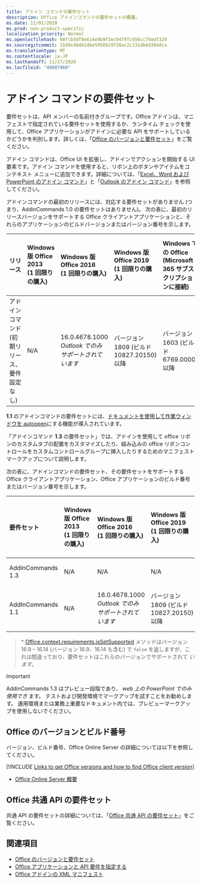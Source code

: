 ```yaml
---
title: アドイン コマンドの要件セット
description: Office アドインコマンドの要件セットの概要。
ms.date: 11/01/2020
ms.prod: non-product-specific
localization_priority: Normal
ms.openlocfilehash: 08fcb5df0e614e9b9f3ec9479fc958cc79adf320
ms.sourcegitcommit: 3189c4bd62dbe5950b19f28ac2c1314b6d304dca
ms.translationtype: MT
ms.contentlocale: ja-JP
ms.lasthandoff: 11/17/2020
ms.locfileid: "49087960"
---
```

# <a name="add-in-commands-requirement-sets"></a>アドイン コマンドの要件セット

要件セットは、API メンバーの名前付きグループです。Office アドインは、マニフェストで指定されている要件セットを使用するか、ランタイム チェックを使用して、Office アプリケーションがアドインに必要な API をサポートしているかどうかを判別します。詳しくは、「[Office のバージョンと要件セット](../../develop/office-versions-and-requirement-sets.md)」をご覧ください。

アドイン コマンドは、Office UI を拡張し、アドインでアクションを開始する UI 要素です。アドイン コマンドを使用すると、リボン上のボタンやアイテムをコンテキスト メニューに追加できます。詳細については、「[Excel、Word および PowerPoint のアドイン コマンド](../../design/add-in-commands.md)」と「[Outlook のアドイン コマンド](../../outlook/add-in-commands-for-outlook.md)」を参照してください。

アドインコマンドの最初のリリースには、対応する要件セットがありません (つまり、AddinCommands 1.0 の要件セットはありません)。 次の表に、最初のリリースバージョンをサポートする Office クライアントアプリケーションと、それらのアプリケーションのビルドバージョンまたはバージョン番号を示します。  

| リリース   |  Windows 版 Office 2013<br>(1 回限りの購入) | Windows 版 Office 2016<br>(1 回限りの購入) | Windows 版 Office 2019<br>(1 回限りの購入) | Windows での Office<br>(Microsoft 365 サブスクリプションに接続)   |  Office on iPad<br>(Microsoft 365 サブスクリプションに接続)  |  Office on Mac<br>(Microsoft 365 サブスクリプションに接続)  | Office on the web  |
|:-----|:-----|:-----|:-----|:-----|:-----|:-----|:-----|
| アドイン コマンド (初期リリース、要件設定なし) | N/A | 16.0.4678.1000 *Outlook でのみサポートされています* | バージョン 1809 (ビルド 10827.20150) 以降 |バージョン 1603 (ビルド 6769.0000) 以降 | 該当なし | 15.33 以降| 2016 年 1 月 |

**1.1** のアドインコマンドの要件セットには、[ドキュメントを使用して作業ウィンドウを autoopen](../../develop/automatically-open-a-task-pane-with-a-document.md)にする機能が導入されています。

「アドインコマンド **1.3** の要件セット」では、アドインを使用して office リボンのカスタムタブの配置をカスタマイズしたり、組み込みの office リボンコントロールをカスタムコントロールグループに挿入したりするためのマニフェストマークアップについて説明します。

次の表に、アドインコマンドの要件セット、その要件セットをサポートする Office クライアントアプリケーション、Office アプリケーションのビルド番号またはバージョン番号を示します。

|  要件セット  |  Windows 版 Office 2013<br>(1 回限りの購入) | Windows 版 Office 2016<br>(1 回限りの購入) | Windows 版 Office 2019<br>(1 回限りの購入) | Windows での Office<br>(Microsoft 365 サブスクリプションに接続)   |  Office on iPad<br>(Microsoft 365 サブスクリプションに接続)  |  Office on Mac<br>(Microsoft 365 サブスクリプションに接続)  | Office on the web  |  
|:-----|:-----|:-----|:-----|:-----|:-----|:-----|:-----|
| AddinCommands 1.3  | N/A | N/A  | N/A | 近日公開 | N/A | 近日公開 | 2020 年 11 月 |
| AddInCommands 1.1  | N/A | 16.0.4678.1000 *Outlook でのみサポートされています*  | バージョン 1809 (ビルド 10827.20150) 以降 | バージョン 1705 (ビルド 8121.1000) 以降 | N/A | 15.34 以降\*| 2017 年 5 月 |

>\* [Office.context.requirements.isSetSupported](/javascript/api/office/office.requirementsetsupport#issetsupported-name--minversion-) メソッドはバージョン 16.9 &ndash; 16.14 (バージョン 16.9、16.14 も含む) で `false` を返しますが、これは間違っており、要件セットはこれらのバージョンでサポートされて *います*。

> [!IMPORTANT]
> AddinCommands 1.3 はプレビュー段階であり、 *web 上の PowerPoint でのみ使用でき* ます。 テストおよび開発環境でマークアップを試すことをお勧めします。 運用環境または業務上重要なドキュメント内では、プレビューマークアップを使用しないでください。

## <a name="office-versions-and-build-numbers"></a>Office のバージョンとビルド番号

バージョン、ビルド番号、Office Online Server の詳細については以下を参照してください。

[!INCLUDE [Links to get Office versions and how to find Office client version](../../includes/links-get-office-versions-builds.md)]
- [Office Online Server 概要](/officeonlineserver/office-online-server-overview)

## <a name="office-common-api-requirement-sets"></a>Office 共通 API の要件セット

共通 API の要件セットの詳細については、「[Office 共通 API の要件セット](office-add-in-requirement-sets.md)」をご覧ください。

## <a name="see-also"></a>関連項目

- [Office のバージョンと要件セット](../../develop/office-versions-and-requirement-sets.md)
- [Office アプリケーションと API 要件を指定する](../../develop/specify-office-hosts-and-api-requirements.md)
- [Office アドインの XML マニフェスト](../../develop/add-in-manifests.md)

